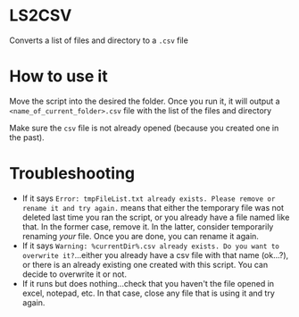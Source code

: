 # LS2CSV

Converts a list of files and directory to a `.csv` file

# How to use it

Move the script into the desired the folder. Once you run it, it will output a `<name_of_current_folder>.csv` file with the list of the files and directory

Make sure the `csv` file is not already opened (because you created one in the past).

# Troubleshooting

* If it says `Error: tmpFileList.txt already exists. Please remove or rename it and try again.` means that either the temporary file was not deleted last time you ran the script, or you already have a file named like that. In the former case, remove it. In the latter, consider temporarily renaming _your_ file. Once you are done, you can rename it again.
* If it says `Warning: %currentDir%.csv already exists. Do you want to overwrite it?`...either you already have a csv file with that name (ok...?), or there is an already existing one created with this script. You can decide to overwrite it or not.
* If it runs but does nothing...check that you haven't the file opened in excel, notepad, etc. In that case, close any file that is using it and try again.